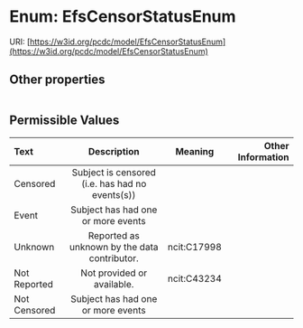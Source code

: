 
# Enum: EfsCensorStatusEnum




URI: [https://w3id.org/pcdc/model/EfsCensorStatusEnum](https://w3id.org/pcdc/model/EfsCensorStatusEnum)


## Other properties

|  |  |  |
| --- | --- | --- |

## Permissible Values

| Text | Description | Meaning | Other Information |
| :--- | :---: | :---: | ---: |
| Censored | Subject is censored (i.e. has had no events(s)) |  |  |
| Event | Subject has had one or more events |  |  |
| Unknown | Reported as unknown by the data contributor. | ncit:C17998 |  |
| Not Reported | Not provided or available. | ncit:C43234 |  |
| Not Censored | Subject has had one or more events |  |  |


